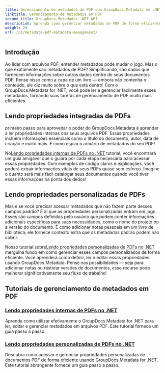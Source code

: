 ```yaml
---
title: Gerenciamento de metadados de PDF com GroupDocs.Metadata em .NET
linktitle: Gerenciamento de metadados em PDF
second_title: GroupDocs.Metadados .NET API
description: Aprenda como gerenciar metadados de PDF de forma eficiente em .NET usando GroupDocs.Metadata. Este guia abrangente abrange tudo, desde adicionar, editar e extrair metadados até as melhores práticas para implementação perfeita em seus aplicativos .NET.
weight: 24
url: /pt/metadata/pdf-metadata-management/
---
```

## Introdução

Ao lidar com arquivos PDF, entender metadados pode mudar o jogo. Mas o que exatamente são metadados de PDF? Simplificando, são dados que fornecem informações sobre outros dados dentro de seus documentos PDF. Pense nisso como a capa de um livro — embora não contenha o conteúdo, ele diz muito sobre o que está dentro! Com o GroupDocs.Metadata for .NET, você pode ler e gerenciar facilmente esses metadados, tornando suas tarefas de gerenciamento de PDF muito mais eficientes.

## Lendo propriedades integradas de PDFs

primeiro passo para aproveitar o poder do GroupDocs.Metadata é aprender a ler propriedades internas dos seus arquivos PDF. Essas propriedades incluem informações essenciais como o título do documento, autor, data de criação e muito mais. É como espiar o armário de metadados do seu PDF!

 No[Lendo propriedades internas de PDFs no .NET](./reading-built-in-properties-from-pdf/) tutorial, você encontrará um guia amigável que o guiará por cada etapa necessária para acessar essas propriedades. Com exemplos de código claros e explicações, você poderá extrair informações vitais de seus PDFs quase sem esforço. Imagine o quanto será mais fácil catalogar seus documentos quando você tiver essas informações na ponta dos dedos!

## Lendo propriedades personalizadas de PDFs

Mas e se você precisar acessar metadados que não fazem parte desses campos padrão? É aí que as propriedades personalizadas entram em jogo. Esses são campos definidos pelo usuário que podem conter informações adicionais específicas para suas necessidades, como o nome do projeto ou a versão do documento. É como adicionar notas pessoais em um livro de biblioteca; ele fornece contexto extra que os metadados padrão podem não cobrir.

 Nosso tutorial sobre[Lendo propriedades personalizadas de PDFs no .NET](./reading-custom-properties-from-pdf/) mergulha fundo em como gerenciar esses campos personalizados de forma eficiente. Você aprenderá como definir, ler e editar essas propriedades usando GroupDocs.Metadata. Pense nas possibilidades — seja para adicionar notas ou rastrear versões de documentos, esse recurso pode melhorar significativamente seu fluxo de trabalho!

## Tutoriais de gerenciamento de metadados em PDF
### [Lendo propriedades internas de PDFs no .NET](./reading-built-in-properties-from-pdf/)
Aprenda como utilizar efetivamente o GroupDocs.Metadata for .NET para ler, editar e gerenciar metadados em arquivos PDF. Este tutorial fornece um guia passo a passo.
### [Lendo propriedades personalizadas de PDFs no .NET](./reading-custom-properties-from-pdf/)
Descubra como acessar e gerenciar propriedades personalizadas de documentos PDF de forma eficiente usando GroupDocs.Metadata for .NET. Este tutorial abrangente fornece um guia passo a passo.